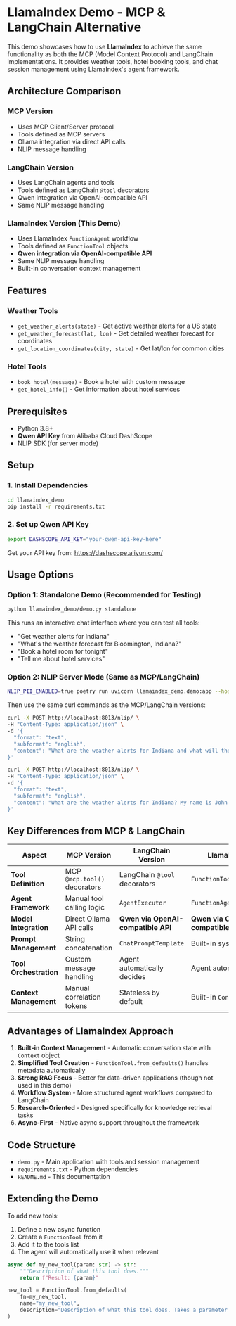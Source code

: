 # LlamaIndex Demo - MCP & LangChain Alternative

This demo showcases how to use **LlamaIndex** to achieve the same functionality as both the MCP (Model Context Protocol) and LangChain implementations. It provides weather tools, hotel booking tools, and chat session management using LlamaIndex's agent framework.

## Architecture Comparison

### MCP Version
- Uses MCP Client/Server protocol
- Tools defined as MCP servers
- Ollama integration via direct API calls
- NLIP message handling

### LangChain Version  
- Uses LangChain agents and tools
- Tools defined as LangChain `@tool` decorators
- Qwen integration via OpenAI-compatible API
- Same NLIP message handling

### LlamaIndex Version (This Demo)
- Uses LlamaIndex `FunctionAgent` workflow
- Tools defined as `FunctionTool` objects
- **Qwen integration via OpenAI-compatible API**
- Same NLIP message handling
- Built-in conversation context management

## Features

### Weather Tools
- `get_weather_alerts(state)` - Get active weather alerts for a US state
- `get_weather_forecast(lat, lon)` - Get detailed weather forecast for coordinates
- `get_location_coordinates(city, state)` - Get lat/lon for common cities

### Hotel Tools
- `book_hotel(message)` - Book a hotel with custom message
- `get_hotel_info()` - Get information about hotel services

## Prerequisites
- Python 3.8+
- **Qwen API Key** from Alibaba Cloud DashScope
- NLIP SDK (for server mode)

## Setup

### 1. Install Dependencies
```bash
cd llamaindex_demo
pip install -r requirements.txt
```

### 2. Set up Qwen API Key
```bash
export DASHSCOPE_API_KEY="your-qwen-api-key-here"
```

Get your API key from: https://dashscope.aliyun.com/

## Usage Options

### Option 1: Standalone Demo (Recommended for Testing)
```bash
python llamaindex_demo/demo.py standalone
```

This runs an interactive chat interface where you can test all tools:
- "Get weather alerts for Indiana" 
- "What's the weather forecast for Bloomington, Indiana?"
- "Book a hotel room for tonight"
- "Tell me about hotel services"

### Option 2: NLIP Server Mode (Same as MCP/LangChain)
```bash
NLIP_PII_ENABLED=true poetry run uvicorn llamaindex_demo.demo:app --host 0.0.0.0 --port 8013 --reload
```

Then use the same curl commands as the MCP/LangChain versions:

```bash
curl -X POST http://localhost:8013/nlip/ \
-H "Content-Type: application/json" \
-d '{
  "format": "text",
  "subformat": "english", 
  "content": "What are the weather alerts for Indiana and what will the weather be like for Indiana Bloomington tonight?"
}'
```

```bash
curl -X POST http://localhost:8013/nlip/ \
-H "Content-Type: application/json" \
-d '{
  "format": "text",
  "subformat": "english", 
  "content": "What are the weather alerts for Indiana? My name is John Doe and my phone number is 123-456-7890, my email is john.doe@example.com"
}'
```

## Key Differences from MCP & LangChain

| Aspect | MCP Version | LangChain Version | LlamaIndex Version |
|--------|-------------|-------------------|-------------------|
| **Tool Definition** | MCP `@mcp.tool()` decorators | LangChain `@tool` decorators | `FunctionTool.from_defaults()` |
| **Agent Framework** | Manual tool calling logic | `AgentExecutor` | `FunctionAgent` |
| **Model Integration** | Direct Ollama API calls | **Qwen via OpenAI-compatible API** | **Qwen via OpenAI-compatible API** |
| **Prompt Management** | String concatenation | `ChatPromptTemplate` | Built-in system prompt |
| **Tool Orchestration** | Custom message handling | Agent automatically decides | Agent automatically decides |
| **Context Management** | Manual correlation tokens | Stateless by default | Built-in `Context` object |

## Advantages of LlamaIndex Approach

1. **Built-in Context Management** - Automatic conversation state with `Context` object
2. **Simplified Tool Creation** - `FunctionTool.from_defaults()` handles metadata automatically
3. **Strong RAG Focus** - Better for data-driven applications (though not used in this demo)
4. **Workflow System** - More structured agent workflows compared to LangChain
5. **Research-Oriented** - Designed specifically for knowledge retrieval tasks
6. **Async-First** - Native async support throughout the framework

## Code Structure

- `demo.py` - Main application with tools and session management
- `requirements.txt` - Python dependencies
- `README.md` - This documentation

## Extending the Demo

To add new tools:

1. Define a new async function
2. Create a `FunctionTool` from it
3. Add it to the tools list
4. The agent will automatically use it when relevant

```python
async def my_new_tool(param: str) -> str:
    """Description of what this tool does."""
    return f"Result: {param}"

new_tool = FunctionTool.from_defaults(
    fn=my_new_tool,
    name="my_new_tool",
    description="Description of what this tool does. Takes a parameter string."
) 